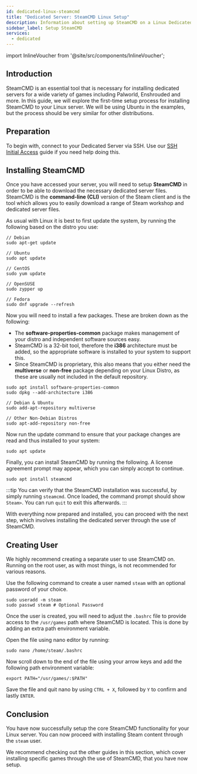 ```yaml
---
id: dedicated-linux-steamcmd
title: "Dedicated Server: SteamCMD Linux Setup"
description: Information about setting up SteamCMD on a Linux Dedicated Server from ZAP-Hosting - ZAP-Hosting.com documentation
sidebar_label: Setup SteamCMD
services:
  - dedicated
---
```


import InlineVoucher from '@site/src/components/InlineVoucher';

## Introduction
SteamCMD is an essential tool that is necessary for installing dedicated servers for a wide variety of games including Palworld, Enshrouded and more. In this guide, we will explore the first-time setup process for installing SteamCMD to your Linux server. We will be using Ubuntu in the examples, but the process should be very similar for other distributions.

<InlineVoucher />

## Preparation

To begin with, connect to your Dedicated Server via SSH. Use our [SSH Initial Access](vserver-linux-ssh.md) guide if you need help doing this.

## Installing SteamCMD

Once you have accessed your server, you will need to setup **SteamCMD** in order to be able to download the necessary dedicated server files. SteamCMD is the **command-line (CLI)** version of the Steam client and is the tool which allows you to easily download a range of Steam workshop and dedicated server files.

As usual with Linux it is best to first update the system, by running the following based on the distro you use:

```
// Debian
sudo apt-get update

// Ubuntu
sudo apt update

// CentOS
sudo yum update

// OpenSUSE
sudo zypper up

// Fedora
sudo dnf upgrade --refresh
```

Now you will need to install a few packages. These are broken down as the following:

- The **software-properties-common** package makes management of your distro and independent software sources easy.
- SteamCMD is a 32-bit tool, therefore the **i386** architecture must be added, so the appropriate software is installed to your system to support this.
- Since SteamCMD is proprietary, this also means that you either need the **multiverse** or **non-free** package depending on your Linux Distro, as these are usually not included in the default repository.

```
sudo apt install software-properties-common
sudo dpkg --add-architecture i386

// Debian & Ubuntu
sudo add-apt-repository multiverse

// Other Non-Debian Distros
sudo apt-add-repository non-free
```

Now run the update command to ensure that your package changes are read and thus installed to your system:

```
sudo apt update
```

Finally, you can install SteamCMD by running the following. A license agreement prompt may appear, which you can simply accept to continue.

```
sudo apt install steamcmd
```

:::tip
You can verify that the SteamCMD installation was successful, by simply running `steamcmd`. Once loaded, the command prompt should show `Steam>`. You can run `quit` to exit this afterwards.
:::

With everything now prepared and installed, you can proceed with the next step, which involves installing the dedicated server through the use of SteamCMD.

## Creating User

We highly recommend creating a separate user to use SteamCMD on. Running on the root user, as with most things, is not recommended for various reasons.

Use the following command to create a user named `steam` with an optional password of your choice.

```
sudo useradd -m steam
sudo passwd steam # Optional Password
```

Once the user is created, you will need to adjust the `.bashrc` file to provide access to the `/usr/games` path where SteamCMD is located. This is done by adding an extra path environment variable.

Open the file using nano editor by running:

```
sudo nano /home/steam/.bashrc
```

Now scroll down to the end of the file using your arrow keys and add the following path environment variable:

```
export PATH="/usr/games/:$PATH"
```

Save the file and quit nano by using `CTRL + X`, followed by `Y` to confirm and lastly `ENTER`.

## Conclusion

You have now successfully setup the core SteamCMD functionality for your Linux server. You can now proceed with installing Steam content through the `steam` user.

We recommend checking out the other guides in this section, which cover installing specific games through the use of SteamCMD, that you have now setup.